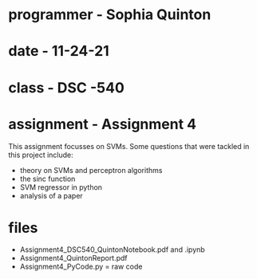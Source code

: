 # programmer - Sophia Quinton
# date - 11-24-21
# class - DSC -540
# assignment - Assignment 4

This assignment focusses on SVMs. 
Some questions that were tackled in this project include:
- theory on SVMs and perceptron algorithms
- the sinc function
- SVM regressor in python
- analysis of a paper

# files
- Assignment4_DSC540_QuintonNotebook.pdf and .ipynb
- Assignment4_QuintonReport.pdf
- Assignment4_PyCode.py = raw code
